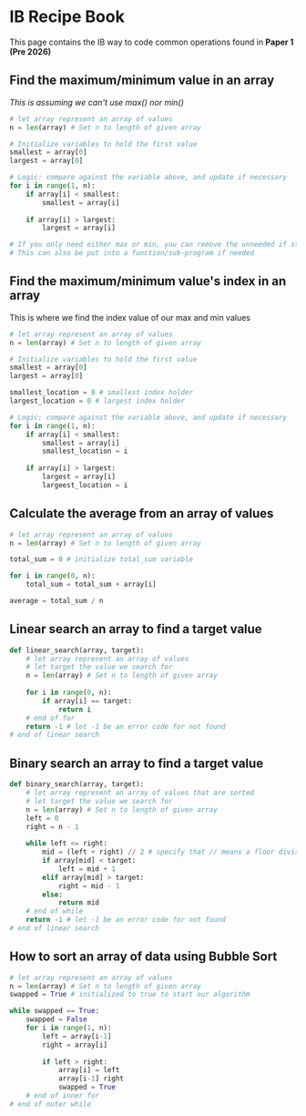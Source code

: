 # IB Recipe Book

This page contains the IB way to code common operations found in **Paper 1 (Pre 2026)**

## Find the maximum/minimum value in an array

_This is assuming we can't use max() nor min()_

```python
# let array represent an array of values
n = len(array) # Set n to length of given array

# Initialize variables to hold the first value
smallest = array[0]
largest = array[0]

# Logic: compare against the variable above, and update if necessary
for i in range(1, n):
    if array[i] < smallest:
        smallest = array[i]
    
    if array[i] > largest:
        largest = array[i]

# If you only need either max or min, you can remove the unneeded if statement
# This can also be put into a function/sub-program if needed
```

## Find the maximum/minimum value's index in an array

This is where we find the index value of our max and min values

```python
# let array represent an array of values
n = len(array) # Set n to length of given array

# Initialize variables to hold the first value
smallest = array[0]
largest = array[0]

smallest_location = 0 # smallest index holder
largest_location = 0 # largest index holder

# Logic: compare against the variable above, and update if necessary
for i in range(1, n):
    if array[i] < smallest:
        smallest = array[i]
        smallest_location = i
    
    if array[i] > largest:
        largest = array[i]
        largeest_location = i
```

## Calculate the average from an array of values

```python
# let array represent an array of values
n = len(array) # Set n to length of given array

total_sum = 0 # initialize total_sum variable

for i in range(0, n):
    total_sum = total_sum + array[i]

average = total_sum / n
```

## Linear search an array to find a target value

```python
def linear_search(array, target):
    # let array represent an array of values
    # let target the value we search for
    n = len(array) # Set n to length of given array
    
    for i in range(0, n):
        if array[i] == target:
            return i
    # end of for
    return -1 # let -1 be an error code for not found
# end of linear search
```

## Binary search an array to find a target value

```python
def binary_search(array, target):
    # let array represent an array of values that are sorted
    # let target the value we search for
    n = len(array) # Set n to length of given array
    left = 0
    right = n - 1
    
    while left <= right:
        mid = (left + right) // 2 # specify that // means a floor division
        if array[mid] < target:
            left = mid + 1
        elif array[mid] > target:
            right = mid - 1
        else:
            return mid
    # end of while
    return -1 # let -1 be an error code for not found
# end of linear search
```

## How to sort an array of data using Bubble Sort

```python
# let array represent an array of values
n = len(array) # Set n to length of given array
swapped = True # initialized to true to start our algorithm

while swapped == True:
    swapped = False
    for i in range(1, n):
        left = array[i-1]
        right = array[i]
        
        if left > right:
            array[i] = left
            array[i-1] right
            swapped = True
    # end of inner for
# end of outer while
```





